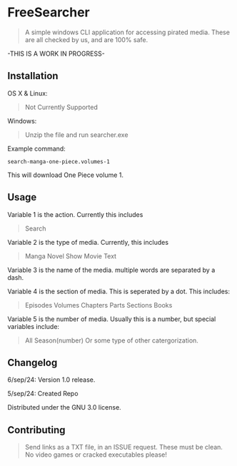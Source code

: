 # FreeSearcher

> A simple windows CLI application for accessing pirated media. These are all checked by us, and are 100% safe.

-THIS IS A WORK IN PROGRESS-

## Installation

OS X & Linux:

> Not Currently Supported

Windows:

> Unzip the file and run searcher.exe

Example command:
```
search-manga-one-piece.volumes-1
```
This will download One Piece volume 1.

## Usage 

Variable 1 is the action. Currently this includes

>Search

Variable 2 is the type of media. Currently, this includes

>Manga
>Novel
>Show
>Movie
>Text

Variable 3 is the name of the media. multiple words are separated by a dash.

Variable 4 is the section of media. This is seperated by a dot. This includes:

>Episodes
>Volumes
>Chapters
>Parts
>Sections
>Books

Variable 5 is the number of media. Usually this is a number, but special variables include:

>All
>Season(number)
>Or some type of other catergorization.

## Changelog

6/sep/24: Version 1.0 release.

5/sep/24: Created Repo

Distributed under the GNU 3.0 license. 

## Contributing

> Send links as a TXT file, in an ISSUE request. These must be clean. No video games or cracked executables please!
